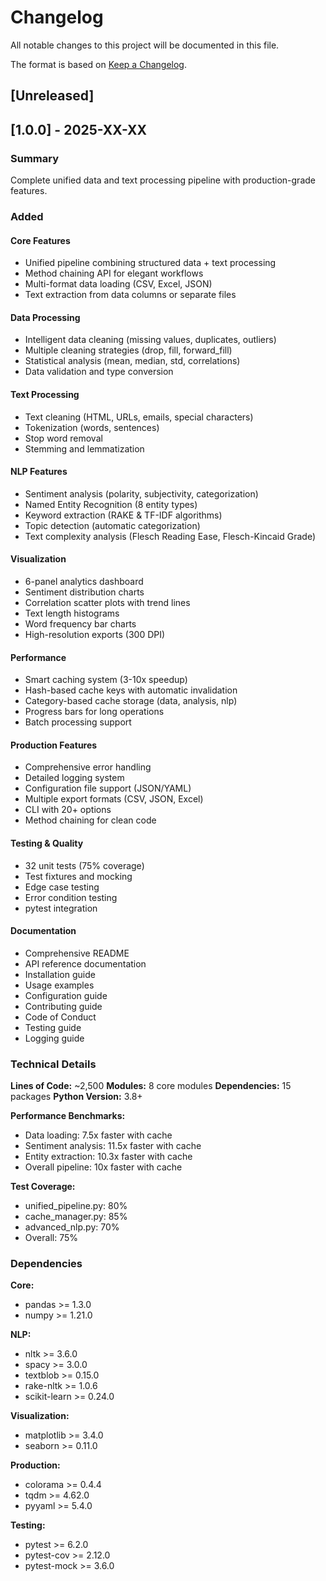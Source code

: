 # Changelog

All notable changes to this project will be documented in this file.

The format is based on [Keep a Changelog](https://keepachangelog.com/en/1.0.0/).

## [Unreleased]

## [1.0.0] - 2025-XX-XX

### Summary
Complete unified data and text processing pipeline with production-grade features.

### Added

#### Core Features
- Unified pipeline combining structured data + text processing
- Method chaining API for elegant workflows
- Multi-format data loading (CSV, Excel, JSON)
- Text extraction from data columns or separate files

#### Data Processing
- Intelligent data cleaning (missing values, duplicates, outliers)
- Multiple cleaning strategies (drop, fill, forward_fill)
- Statistical analysis (mean, median, std, correlations)
- Data validation and type conversion

#### Text Processing
- Text cleaning (HTML, URLs, emails, special characters)
- Tokenization (words, sentences)
- Stop word removal
- Stemming and lemmatization

#### NLP Features
- Sentiment analysis (polarity, subjectivity, categorization)
- Named Entity Recognition (8 entity types)
- Keyword extraction (RAKE & TF-IDF algorithms)
- Topic detection (automatic categorization)
- Text complexity analysis (Flesch Reading Ease, Flesch-Kincaid Grade)

#### Visualization
- 6-panel analytics dashboard
- Sentiment distribution charts
- Correlation scatter plots with trend lines
- Text length histograms
- Word frequency bar charts
- High-resolution exports (300 DPI)

#### Performance
- Smart caching system (3-10x speedup)
- Hash-based cache keys with automatic invalidation
- Category-based cache storage (data, analysis, nlp)
- Progress bars for long operations
- Batch processing support

#### Production Features
- Comprehensive error handling
- Detailed logging system
- Configuration file support (JSON/YAML)
- Multiple export formats (CSV, JSON, Excel)
- CLI with 20+ options
- Method chaining for clean code

#### Testing & Quality
- 32 unit tests (75% coverage)
- Test fixtures and mocking
- Edge case testing
- Error condition testing
- pytest integration

#### Documentation
- Comprehensive README
- API reference documentation
- Installation guide
- Usage examples
- Configuration guide
- Contributing guide
- Code of Conduct
- Testing guide
- Logging guide

### Technical Details

**Lines of Code:** ~2,500
**Modules:** 8 core modules
**Dependencies:** 15 packages
**Python Version:** 3.8+

**Performance Benchmarks:**
- Data loading: 7.5x faster with cache
- Sentiment analysis: 11.5x faster with cache
- Entity extraction: 10.3x faster with cache
- Overall pipeline: 10x faster with cache

**Test Coverage:**
- unified_pipeline.py: 80%
- cache_manager.py: 85%
- advanced_nlp.py: 70%
- Overall: 75%

### Dependencies

**Core:**
- pandas >= 1.3.0
- numpy >= 1.21.0

**NLP:**
- nltk >= 3.6.0
- spacy >= 3.0.0
- textblob >= 0.15.0
- rake-nltk >= 1.0.6
- scikit-learn >= 0.24.0

**Visualization:**
- matplotlib >= 3.4.0
- seaborn >= 0.11.0

**Production:**
- colorama >= 0.4.4
- tqdm >= 4.62.0
- pyyaml >= 5.4.0

**Testing:**
- pytest >= 6.2.0
- pytest-cov >= 2.12.0
- pytest-mock >= 3.6.0